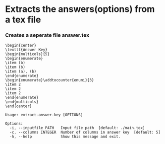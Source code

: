 # Extracts the answers(options) from a tex file
### Creates a seperate file answer.tex

```
\begin{center}
\texttt{Answer Key}
\begin{multicols}{5}
\begin{enumerate}
\item (b)
\item (b)
\item (a), (b)
\end{enumerate}
\begin{enumerate}\addtocounter{enumi}{3}
\item 2
\item 2
\item 2
\end{enumerate}
\end{multicols}
\end{center}
```

```
Usage: extract-answer-key [OPTIONS]

Options:
  -i, --inputfile PATH   Input file path  [default: ./main.tex]
  -c, --columns INTEGER  Number of columns in answer key  [default: 5]
  -h, --help             Show this message and exit.
```
